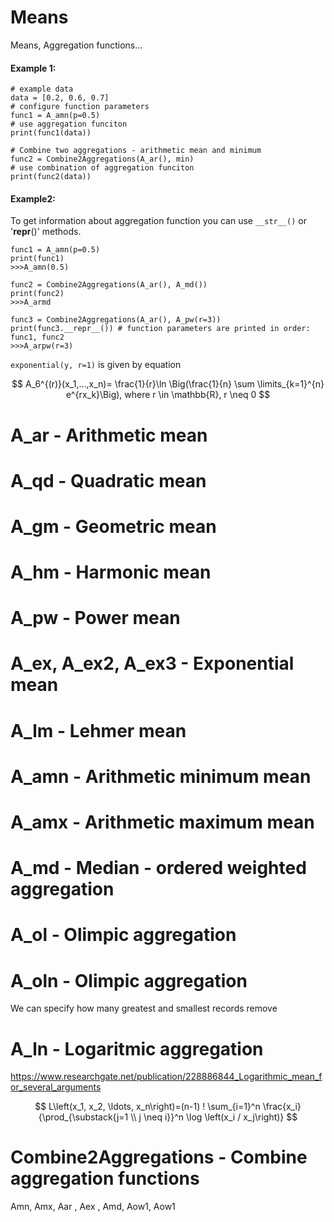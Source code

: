 # Means
Means, Aggregation functions...

#### Example 1:

```pycon
# example data
data = [0.2, 0.6, 0.7]
# configure function parameters
func1 = A_amn(p=0.5)
# use aggregation funciton
print(func1(data))

# Combine two aggregations - arithmetic mean and minimum
func2 = Combine2Aggregations(A_ar(), min)
# use combination of aggregation funciton
print(func2(data))
```

#### Example2:
To get information about aggregation function you can use `__str__()` or '__repr__()' methods.

```pycon
func1 = A_amn(p=0.5)
print(func1)
>>>A_amn(0.5)

func2 = Combine2Aggregations(A_ar(), A_md())
print(func2)
>>>A_armd

func3 = Combine2Aggregations(A_ar(), A_pw(r=3))
print(func3.__repr__()) # function parameters are printed in order: func1, func2
>>>A_arpw(r=3)
```

`exponential(y, r=1)` is given by equation 

$$
A_6^{(r)}(x_1,...,x_n)= \frac{1}{r}\ln
    \Big(\frac{1}{n} \sum \limits_{k=1}^{n} e^{rx_k}\Big), where
    r \in \mathbb{R}, r \neq 0
$$


# A_ar - Arithmetic mean


# A_qd - Quadratic mean


# A_gm - Geometric mean


# A_hm - Harmonic mean


# A_pw - Power mean


# A_ex, A_ex2, A_ex3 - Exponential mean


# A_lm - Lehmer mean


# A_amn - Arithmetic minimum mean


# A_amx - Arithmetic maximum mean


# A_md - Median - ordered weighted aggregation


# A_ol - Olimpic aggregation

# A_oln - Olimpic aggregation
We can specify how many greatest and smallest records remove

# A_ln - Logaritmic aggregation

https://www.researchgate.net/publication/228886844_Logarithmic_mean_for_several_arguments

$$
L\left(x_1, x_2, \ldots, x_n\right)=(n-1) ! \sum_{i=1}^n \frac{x_i}{\prod_{\substack{j=1 \\ j \neq i}}^n \log \left(x_i / x_j\right)}
$$

# Combine2Aggregations - Combine aggregation functions
Amn, Amx, Aar , Aex , Amd,
Aow1, Aow1